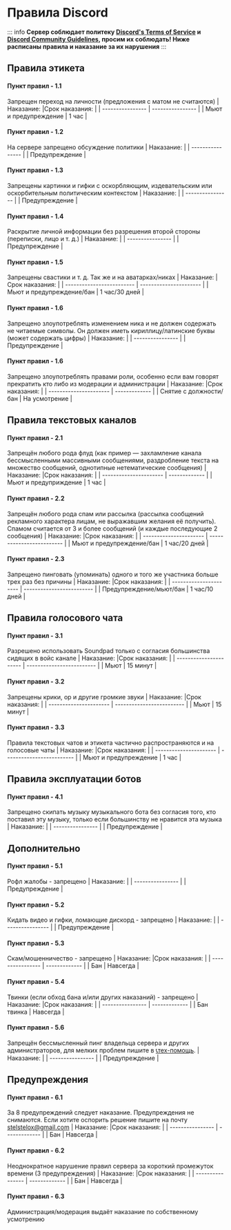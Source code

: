 # Правила Discord

::: info
**Сервер соблюдает политеку [Discord's Terms of Service](https://discord.com/terms) и [Discord Community Guidelines](https://discord.com/guidelines), просим их соблюдать! Ниже расписаны правила и наказание за их нарушения** 
:::

## Правила этикета

#### Пункт правил - 1.1
Запрещен переход на личности (предложения с  матом не считаются)
| Наказание:            |Срок наказания:    |
| ----------------      | ----------------  |
| Мьют и предупреждение | 1 час             |

#### Пункт правил - 1.2
На сервере запрещено обсуждение политики
| Наказание:       |
| ---------------- |
| Предупреждение   |

#### Пункт правил - 1.3
Запрещены картинки и гифки с оскорбляющим, издевательским или оскорбительным политическим контекстом
| Наказание:       |
| ---------------- |
| Предупреждение   |

#### Пункт правил - 1.4
Раскрытие личной информации без разрешения второй стороны (переписки, лицо и т. д.)
| Наказание:       |
| ---------------- |
| Предупреждение   |

#### Пункт правил - 1.5
Запрещены свастики и т. д. Так же и на аватарках/никах
| Наказание:                |Срок наказания:          |
| ------------------------- | ----------------------  |
| Мьют и предупреждение/бан | 1 час/30 дней           |

#### Пункт правил - 1.6
Запрещено злоупотреблять изменением ника и не должен содержать не читаемые символы. Он должен иметь кириллицу/латинские буквы (может содержать цифры)
| Наказание:       |
| ---------------- |
| Предупреждение   |

#### Пункт правил - 1.6
Запрещено злоупотреблять правами роли, особенно если вам говорят прекратить кто либо из модерации и администрации
| Наказание:             |Срок наказания: |
| ---------------------- | -------------  |
| Снятие с должности/бан | На усмотрение  |


## Правила текстовых каналов

#### Пункт правил - 2.1
Запрещён любого рода флуд (как пример — захламление канала бессмысленными массивными сообщениями, раздробление текста на множество сообщений, однотипные нетематические сообщения)
| Наказание:             |Срок наказания: |
| ---------------------- | -------------  |
| Мьют и предуприждение  | 1 час          |

#### Пункт правил - 2.2
Запрещён любого рода спам или рассылка (рассылка сообщений рекламного характера лицам, не выражавшим желания её получить). Спамом считается от 3 и более сообщений (и каждые последующие 2 сообщения)
| Наказание:                |Срок наказания:            |
| ----------------------    | ------------------------- |
| Мьют и предупреждение/бан | 1 час/20 дней             |

#### Пункт правил - 2.3
Запрещено пинговать (упоминать) одного и того же участника больше трех раз без причины
| Наказание:                |Срок наказания:            |
| ----------------------    | ------------------------- |
| Предупреждение/мьют/бан   | 1 час/10 дней             |

## Правила голосового чата

#### Пункт правил - 3.1
Разрешено использовать Soundpad только с согласия большинства сидящих в войс канале
| Наказание:                |Срок наказания:            |
| ----------------------    | ------------------------- |
| Мьют                      | 15 минут                  |

#### Пункт правил - 3.2
Запрещены крики, ор и другие громкие звуки
| Наказание:                |Срок наказания:            |
| ----------------------    | ------------------------- |
| Мьют                      | 15 минут                  |

#### Пункт правил - 3.3
Правила текстовых чатов и этикета частично распространяются и на голосовые чаты
| Наказание:                |Срок наказания:            |
| ----------------------    | ------------------------- |
| Мьют и предупреждение     | 1 час                     |

## Правила эксплуатации ботов

#### Пункт правил - 4.1
Запрещено скипать музыку музыкального бота без согласия того, кто поставил эту музыку, только если большинству не нравится эта музыка
| Наказание:       |
| ---------------- |
| Предупреждение   |

## Дополнительно

#### Пункт правил - 5.1
Рофл жалобы - запрещено
| Наказание:       |
| ---------------- |
| Предупреждение   |

#### Пункт правил - 5.2
Кидать видео и гифки, ломающие дискорд - запрещено
| Наказание:       |
| ---------------- |
| Предупреждение   |

#### Пункт правил - 5.3
Скам/мошенничество - запрещено
| Наказание:            |Срок наказания: |
| ----------------      | -------------  |
| Бан                   | Навсегда       |

#### Пункт правил - 5.4
Твинки (если обход бана и/или других наказаний) - запрещено
| Наказание:            |Срок наказания: |
| ----------------      | -------------  |
| Бан твинка            | Навсегда       |

#### Пункт правил - 5.6
Запрещён бессмысленный пинг владельца сервера и других администраторов, для мелких проблем пишите в ⁠[📞тех-помощь](https://discord.com/channels/1178798145476501544/1178920940550234122).
| Наказание:       |
| ---------------- |
| Предупреждение   |


## Предупреждения

#### Пункт правил - 6.1
За 8 предупреждений следует наказание. Предупреждения не снимаются. Если хотите оспорить решение пишите на почту stelstelox@gmail.com
| Наказание:       |Срок наказания: |
| ---------------- | -------------  |
| Бан              | Навсегда       |

#### Пункт правил - 6.2
Неоднократное нарушение правил сервера за короткий промежуток времени (3 предупреждения)
| Наказание:       |Срок наказания: |
| ---------------- | -------------  |
| Бан              | Навсегда       |

#### Пункт правил - 6.3
Администрация/модерация выдаёт наказание по собственному усмотрению